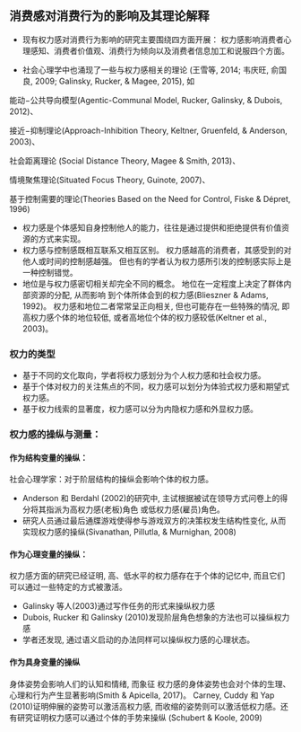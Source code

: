 ## 消费感对消费行为的影响及其理论解释
- 现有权力感对消费行为影响的研究主要围绕四方面开展：
权力感影响消费者心理感知、消费者价值观、消费行为倾向以及消费者信息加工和说服四个方面。

- 社会心理学中也涌现了一些与权力感相关的理论 (王雪等, 2014; 韦庆旺, 俞国良, 2009; Galinsky, Rucker, & Magee, 2015), 如

能动−公共导向模型(Agentic-Communal Model, Rucker, Galinsky, & Dubois, 2012)、

接近−抑制理论(Approach-Inhibition Theory, Keltner, Gruenfeld, & Anderson, 2003)、

社会距离理论 (Social Distance Theory, Magee & Smith, 2013)、

情境聚焦理论(Situated Focus Theory, Guinote, 2007)、

基于控制需要的理论(Theories Based on the Need for Control, Fiske & Dépret, 1996)

- 权力感是个体感知自身控制他人的能力，往往是通过提供和拒绝提供有价值资源的方式来实现。
- 权力感与控制感既相互联系又相互区别。
权力感越高的消费者，其感受到的对他人或时间的控制感越强。
但也有的学者认为权力感所引发的控制感实际上是一种控制错觉。
- 地位是与权力感密切相关却完全不同的概念。
地位在一定程度上决定了群体内部资源的分配, 
从而影响 到个体所体会到的权力感(Blieszner & Adams, 1992)。
权力感和地位二者常常呈正向相关, 但也可能存在一些特殊的情况, 
即高权力感个体的地位较低, 
或者高地位个体的权力感较低(Keltner et al., 2003)。
### 权力的类型
- 基于不同的文化取向，学者将权力感划分为个人权力感和社会权力感。
- 基于个体对权力的关注焦点的不同，权力感可以划分为体验式权力感和期望式权力感。
- 基于权力线索的显著度，权力感可以分为内隐权力感和外显权力感。
### 权力感的操纵与测量：
#### 作为结构变量的操纵：
社会心理学家：对于阶层结构的操纵会影响个体的权力感。
- Anderson 和 Berdahl (2002)的研究中, 
主试根据被试在领导方式问卷上的得分将其指派为高权力感(老板)角色
或低权力感(雇员)角色。
- 研究人员通过最后通牒游戏使得参与游戏双方的决策权发生结构性变化, 
从而实现权力感的操纵(Sivanathan, Pillutla, & Murnighan, 2008)
#### 作为心理变量的操纵：
权力感方面的研究已经证明, 
高、低水平的权力感存在于个体的记忆中, 
而且它们可以通过一些特定的方式被激活。
- Galinsky 等人(2003)通过写作任务的形式来操纵权力感
- Dubois, Rucker 和 Galinsky (2010)发现阶层角色想象的方法也可以操纵权力感
- 学者还发现, 通过语义启动的办法同样可以操纵权力感的心理状态。 
#### 作为具身变量的操纵
身体姿势会影响人们的认知和情绪, 而象征
权力感的身体姿势也会对个体的生理、
心理和行为产生显著影响(Smith & Apicella, 2017)。
Carney, Cuddy 和 Yap (2010)证明伸展的姿势可以激活高权力感, 
而收缩的姿势则可以激活低权力感。还有研究证明权力感可以通过个体的手势来操纵 (Schubert & Koole, 2009)
